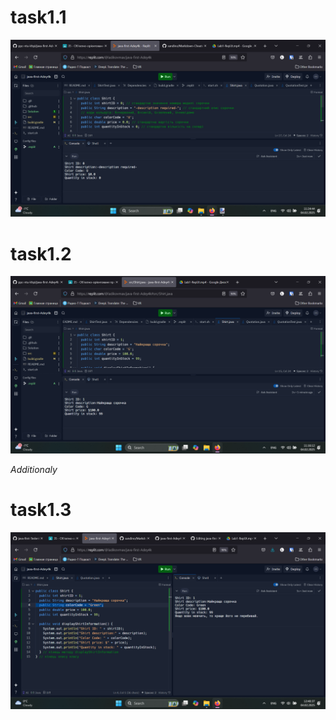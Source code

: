 # task1.1
![task1.1](https://github.com/ppc-ntu-khpi/java-first-Adey4k/blob/main/Solution/task1.1.png "task1.1")

# task1.2
![task1.2](https://github.com/ppc-ntu-khpi/java-first-Adey4k/blob/main/Solution/task1.2.png "task1.2")

*Additionaly*
# task1.3
![task1.3](https://github.com/ppc-ntu-khpi/java-first-Adey4k/blob/main/Solution/task1.3.png "task1.3")
